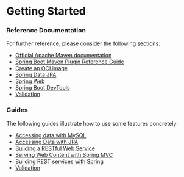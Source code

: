 # Getting Started

### Reference Documentation
For further reference, please consider the following sections:

* [Official Apache Maven documentation](https://maven.apache.org/guides/index.html)
* [Spring Boot Maven Plugin Reference Guide](https://docs.spring.io/spring-boot/docs/3.1.3.RELEASE/maven-plugin/reference/html/)
* [Create an OCI image](https://docs.spring.io/spring-boot/docs/3.1.3.RELEASE/maven-plugin/reference/html/#build-image)
* [Spring Data JPA](https://docs.spring.io/spring-boot/docs/3.1.3.RELEASE/reference/htmlsingle/index.html#data.sql.jpa-and-spring-data)
* [Spring Web](https://docs.spring.io/spring-boot/docs/3.1.3.RELEASE/reference/htmlsingle/index.html#web)
* [Spring Boot DevTools](https://docs.spring.io/spring-boot/docs/3.1.3.RELEASE/reference/htmlsingle/index.html#using.devtools)
* [Validation](https://docs.spring.io/spring-boot/docs/3.1.3.RELEASE/reference/htmlsingle/index.html#io.validation)

### Guides
The following guides illustrate how to use some features concretely:

* [Accessing data with MySQL](https://spring.io/guides/gs/accessing-data-mysql/)
* [Accessing Data with JPA](https://spring.io/guides/gs/accessing-data-jpa/)
* [Building a RESTful Web Service](https://spring.io/guides/gs/rest-service/)
* [Serving Web Content with Spring MVC](https://spring.io/guides/gs/serving-web-content/)
* [Building REST services with Spring](https://spring.io/guides/tutorials/rest/)
* [Validation](https://spring.io/guides/gs/validating-form-input/)

